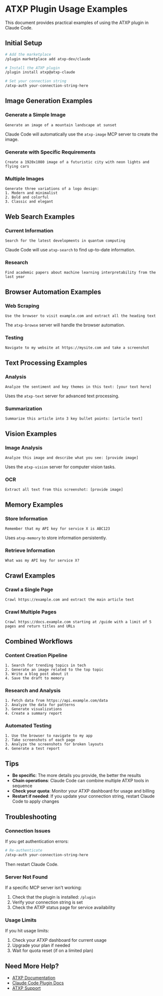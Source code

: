 # ATXP Plugin Usage Examples

This document provides practical examples of using the ATXP plugin in Claude Code.

## Initial Setup

```bash
# Add the marketplace
/plugin marketplace add atxp-dev/claude

# Install the ATXP plugin
/plugin install atxp@atxp-claude

# Set your connection string
/atxp-auth your-connection-string-here
```

## Image Generation Examples

### Generate a Simple Image

```
Generate an image of a mountain landscape at sunset
```

Claude Code will automatically use the `atxp-image` MCP server to create the image.

### Generate with Specific Requirements

```
Create a 1920x1080 image of a futuristic city with neon lights and flying cars
```

### Multiple Images

```
Generate three variations of a logo design: 
1. Modern and minimalist
2. Bold and colorful  
3. Classic and elegant
```

## Web Search Examples

### Current Information

```
Search for the latest developments in quantum computing
```

Claude Code will use `atxp-search` to find up-to-date information.

### Research

```
Find academic papers about machine learning interpretability from the last year
```

## Browser Automation Examples

### Web Scraping

```
Use the browser to visit example.com and extract all the heading text
```

The `atxp-browse` server will handle the browser automation.

### Testing

```
Navigate to my website at https://mysite.com and take a screenshot
```

## Text Processing Examples

### Analysis

```
Analyze the sentiment and key themes in this text: [your text here]
```

Uses the `atxp-text` server for advanced text processing.

### Summarization

```
Summarize this article into 3 key bullet points: [article text]
```

## Vision Examples

### Image Analysis

```
Analyze this image and describe what you see: [provide image]
```

Uses the `atxp-vision` server for computer vision tasks.

### OCR

```
Extract all text from this screenshot: [provide image]
```

## Memory Examples

### Store Information

```
Remember that my API key for service X is ABC123
```

Uses `atxp-memory` to store information persistently.

### Retrieve Information

```
What was my API key for service X?
```

## Crawl Examples

### Crawl a Single Page

```
Crawl https://example.com and extract the main article text
```

### Crawl Multiple Pages

```
Crawl https://docs.example.com starting at /guide with a limit of 5 pages and return titles and URLs
```

## Combined Workflows

### Content Creation Pipeline

```
1. Search for trending topics in tech
2. Generate an image related to the top topic
3. Write a blog post about it
4. Save the draft to memory
```

### Research and Analysis

```
1. Fetch data from https://api.example.com/data
2. Analyze the data for patterns
3. Generate visualizations
4. Create a summary report
```

### Automated Testing

```
1. Use the browser to navigate to my app
2. Take screenshots of each page
3. Analyze the screenshots for broken layouts
4. Generate a test report
```

## Tips

- **Be specific**: The more details you provide, the better the results
- **Chain operations**: Claude Code can combine multiple ATXP tools in sequence
- **Check your quota**: Monitor your ATXP dashboard for usage and billing
- **Restart if needed**: If you update your connection string, restart Claude Code to apply changes

## Troubleshooting

### Connection Issues

If you get authentication errors:

```bash
# Re-authenticate
/atxp-auth your-connection-string-here
```

Then restart Claude Code.

### Server Not Found

If a specific MCP server isn't working:

1. Check that the plugin is installed: `/plugin`
2. Verify your connection string is set
3. Check the ATXP status page for service availability

### Usage Limits

If you hit usage limits:

1. Check your ATXP dashboard for current usage
2. Upgrade your plan if needed
3. Wait for quota reset (if on a limited plan)

## Need More Help?

- [ATXP Documentation](https://docs.atxp.ai/atxp)
- [Claude Code Plugin Docs](https://docs.claude.com/en/docs/claude-code/plugins)
- [ATXP Support](https://atxp.ai/support)

